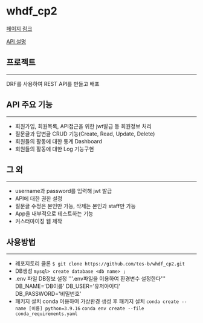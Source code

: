 # whdf_cp2

[페이지 링크](http://3.38.47.74/)

[API 설명](http://3.38.47.74/swagger)

## 프로젝트 
-------------
DRF를 사용하여 REST API를 만들고 배포

## API 주요 기능
-------------
* 회원가입, 회원목록, API접근을 위한 jwt발급 등 회원정보 처리
* 질문글과 답변글 CRUD 기능(Create, Read, Update, Delete)
* 회원들의 활동에 대한 통계 Dashboard
* 회원들의 활동에 대한 Log 기능구현

## 그 외
-------------
* username과 password를 입력해 jwt 발급
* API에 대한 권한 설정
* 질문글 수정은 본인만 가능, 삭제는 본인과 staff만 가능
* App을 내부적으로 테스트하는 기능
* 커스터마이징 웹 제작

## 사용방법
-------------
* 레포지토리 클론
  ```$ git clone https://github.com/tes-b/whdf_cp2.git```
* DB생성
  ```mysql> create database <db name> ;```
* .env 파일 DB정보 설정
  '''.env파일을 이용하여 환경변수 설정한다'''
  DB_NAME='DB이름'
  DB_USER='유저아이디'        
  DB_PASSWORD='비밀번호'
* 패키지 설치
  conda 이용하여 가상환경 생성 후 패키지 설치
  ```conda create --name [이름] python=3.9.16```
  ```conda env create --file conda_requirements.yaml```
